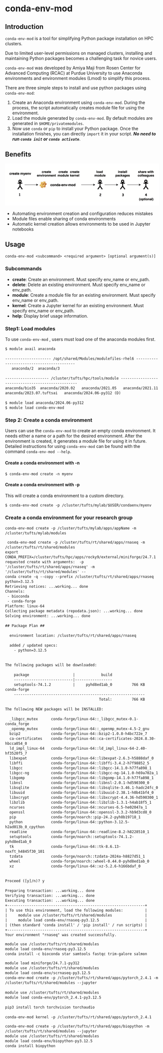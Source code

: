 # conda-env-mod

## Introduction
`conda-env-mod` is a tool for simplifying Python package installation on HPC clusters. 

Due to limited user-level permissions on managed clusters, installing and maintaining Python packages becomes a challenging task for novice users. 

`conda-env-mod` was developed by Amiya Maji from Rosen Center for Advanced Computing (RCAC) at Purdue University to use Anaconda environments and environment modules (Lmod) to simplify this process. 

There are three simple steps to install and use python packages using `conda-env-mod`:
1. Create an Anaconda environment using `conda-env-mod`. During the process, the script automatically creates module file for using the environment.
2. Load the module generated by `conda-env-mod`. By default modules are generated in `$HOME/privatemodules`. 
3. Now use `conda` or `pip` to install your Python package. Once the installation finishes, you can directly `import` it in your script.  ***No need to run `conda init` or `conda activate`***.

## Benefits
![conda-env-mod-workflow](images/conda-env-mod-workflow.png)

- Automating environment creation and configuration reduces mistakes
- Module files enable sharing of conda environments
- Automatic kernel creation allows environments to be used in Jupyter notebooks

## Usage
```
conda-env-mod <subcommand> <required argument> [optional argument(s)]
```

### Subcommands
- **create**: Create an environment.  Must specify env_name or env_path.
- **delete**: Delete an existing environment.  Must specify env_name or env_path.
- **module**: Create a module file for an existing environment.  Must specify env_name or env_path.
- **kernel**: Create a Jupyter kernel for an existing environment.  Must specify env_name or env_path.
- **help**:   Display brief usage information.

### Step1: Load modules

To use `conda-env-mod` , users must load one of the anaconda modules first.


```
$ module avail anaconda

--------------------- /opt/shared/Modules/modulefiles-rhel6 ------------------------------------------
   anaconda/2  anaconda/3

-------------------- /cluster/tufts/hpc/tools/module --------------------------------------------------
anaconda/bio35  anaconda/2020.02   anaconda/2021.05   anaconda/2021.11   anaconda/2023.07.tuftsai   anaconda/2024.06-py312 (D)

$ module load anaconda/2024.06-py312
$ module load conda-env-mod
```

### Step 2: Create a conda environment

Users can use the `conda-env-mod`  to create an empty conda environment. It needs either a name or a path for the desired environment. After the environment is created, it generates a module file for using it in future. Detailed instructions for using `conda-env-mod` can be found with the command `conda-env-mod --help`.



#### Create a conda environment with -n

```shell-session
$ conda-env-mod create -n myenv
```



#### Create a conda environment with -p

This will create a conda environment to a custom directory. 

```shell-session
$ conda-env-mod create -p /cluster/tufts/mylab/$USER/condaenv/myenv
```

### Create a conda environment for your research group
```
conda-env-mod create -p /cluster/tufts/mylab/apps/appName -m /cluster/tufts/mylab/modules
```

```
 conda-env-mod create -p /cluster/tufts/rt/shared/apps/rnaseq -m /cluster/tufts/rt/shared/modules
export CONDA_PREFIX=/cluster/tufts/hpc/apps/rocky9/external/miniforge/24.7.1
requested create with arguments:  -p '/cluster/tufts/rt/shared/apps/rnaseq' -m '/cluster/tufts/rt/shared/modules' --
conda create -q --copy --prefix /cluster/tufts/rt/shared/apps/rnaseq python=3.12.5
Retrieving notices: ...working... done
Channels:
 - bioconda
 - conda-forge
Platform: linux-64
Collecting package metadata (repodata.json): ...working... done
Solving environment: ...working... done

## Package Plan ##

  environment location: /cluster/tufts/rt/shared/apps/rnaseq

  added / updated specs:
    - python=3.12.5


The following packages will be downloaded:

    package                    |            build
    ---------------------------|-----------------
    setuptools-74.1.2          |     pyhd8ed1ab_0         766 KB  conda-forge
    ------------------------------------------------------------
                                           Total:         766 KB

The following NEW packages will be INSTALLED:

  _libgcc_mutex      conda-forge/linux-64::_libgcc_mutex-0.1-conda_forge 
  _openmp_mutex      conda-forge/linux-64::_openmp_mutex-4.5-2_gnu 
  bzip2              conda-forge/linux-64::bzip2-1.0.8-h4bc722e_7 
  ca-certificates    conda-forge/linux-64::ca-certificates-2024.8.30-hbcca054_0 
  ld_impl_linux-64   conda-forge/linux-64::ld_impl_linux-64-2.40-hf3520f5_7 
  libexpat           conda-forge/linux-64::libexpat-2.6.3-h5888daf_0 
  libffi             conda-forge/linux-64::libffi-3.4.2-h7f98852_5 
  libgcc             conda-forge/linux-64::libgcc-14.1.0-h77fa898_1 
  libgcc-ng          conda-forge/linux-64::libgcc-ng-14.1.0-h69a702a_1 
  libgomp            conda-forge/linux-64::libgomp-14.1.0-h77fa898_1 
  libnsl             conda-forge/linux-64::libnsl-2.0.1-hd590300_0 
  libsqlite          conda-forge/linux-64::libsqlite-3.46.1-hadc24fc_0 
  libuuid            conda-forge/linux-64::libuuid-2.38.1-h0b41bf4_0 
  libxcrypt          conda-forge/linux-64::libxcrypt-4.4.36-hd590300_1 
  libzlib            conda-forge/linux-64::libzlib-1.3.1-h4ab18f5_1 
  ncurses            conda-forge/linux-64::ncurses-6.5-he02047a_1 
  openssl            conda-forge/linux-64::openssl-3.3.2-hb9d3cd8_0 
  pip                conda-forge/noarch::pip-24.2-pyh8b19718_1 
  python             conda-forge/linux-64::python-3.12.5-h2ad013b_0_cpython 
  readline           conda-forge/linux-64::readline-8.2-h8228510_1 
  setuptools         conda-forge/noarch::setuptools-74.1.2-pyhd8ed1ab_0 
  tk                 conda-forge/linux-64::tk-8.6.13-noxft_h4845f30_101 
  tzdata             conda-forge/noarch::tzdata-2024a-h8827d51_1 
  wheel              conda-forge/noarch::wheel-0.44.0-pyhd8ed1ab_0 
  xz                 conda-forge/linux-64::xz-5.2.6-h166bdaf_0 


Proceed ([y]/n)? y

Preparing transaction: ...working... done
Verifying transaction: ...working... done
Executing transaction: ...working... done
+---------------------------------------------------------------+
| To use this environment, load the following modules:          |
|     module use /cluster/tufts/rt/shared/modules               |
|     module load conda-env/rnaseq-py3.12.5                     |
| (then standard 'conda install' / 'pip install' / run scripts) |
+---------------------------------------------------------------+
Your environment "rnaseq" was created successfully.

```

```
module use /cluster/tufts/rt/shared/modules
module load conda-env/rnaseq-py3.12.5 
conda install -c bioconda star samtools fastqc trim-galore salmon 
```

```
module load miniforge/24.7.1-py312 
module use /cluster/tufts/rt/shared/modules  
module load conda-env/scrnaseq-py3.12.5
conda-env-mod create -p /cluster/tufts/rt/shared/apps/pytorch_2.4.1 -m /cluster/tufts/rt/shared/modules --jupyter

module use /cluster/tufts/rt/shared/modules 
module load conda-env/pytorch_2.4.1-py3.12.5  

pip3 install torch torchvision torchaudio

conda-env-mod kernel -p /cluster/tufts/rt/shared/apps/pytorch_2.4.1
```


```
conda-env-mod create -p /cluster/tufts/rt/shared/apps/biopython -m /cluster/tufts/rt/shared/modules --jupyter
module use /cluster/tufts/rt/shared/modules
module load conda-env/biopython-py3.12.5
conda install biopython
```